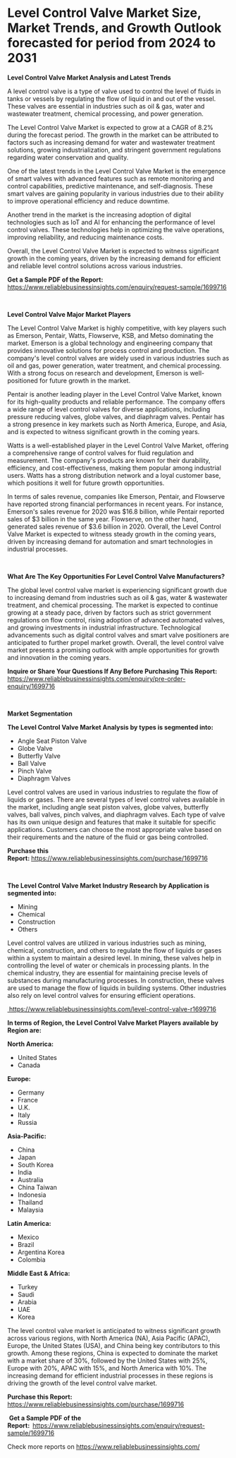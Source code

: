 <p><h1>Level Control Valve Market Size, Market Trends, and Growth Outlook forecasted for period from 2024 to 2031</h1></p><p><strong>Level Control Valve Market Analysis and Latest Trends</strong></p>
<p><p>A level control valve is a type of valve used to control the level of fluids in tanks or vessels by regulating the flow of liquid in and out of the vessel. These valves are essential in industries such as oil & gas, water and wastewater treatment, chemical processing, and power generation.</p><p>The Level Control Valve Market is expected to grow at a CAGR of 8.2% during the forecast period. The growth in the market can be attributed to factors such as increasing demand for water and wastewater treatment solutions, growing industrialization, and stringent government regulations regarding water conservation and quality.</p><p>One of the latest trends in the Level Control Valve Market is the emergence of smart valves with advanced features such as remote monitoring and control capabilities, predictive maintenance, and self-diagnosis. These smart valves are gaining popularity in various industries due to their ability to improve operational efficiency and reduce downtime.</p><p>Another trend in the market is the increasing adoption of digital technologies such as IoT and AI for enhancing the performance of level control valves. These technologies help in optimizing the valve operations, improving reliability, and reducing maintenance costs.</p><p>Overall, the Level Control Valve Market is expected to witness significant growth in the coming years, driven by the increasing demand for efficient and reliable level control solutions across various industries.</p></p>
<p><strong>Get a Sample PDF of the Report:&nbsp;</strong> <a href="https://www.reliablebusinessinsights.com/enquiry/request-sample/1699716">https://www.reliablebusinessinsights.com/enquiry/request-sample/1699716</a></p>
<p>&nbsp;</p>
<p><strong>Level Control Valve Major Market Players</strong></p>
<p><p>The Level Control Valve Market is highly competitive, with key players such as Emerson, Pentair, Watts, Flowserve, KSB, and Metso dominating the market. Emerson is a global technology and engineering company that provides innovative solutions for process control and production. The company's level control valves are widely used in various industries such as oil and gas, power generation, water treatment, and chemical processing. With a strong focus on research and development, Emerson is well-positioned for future growth in the market.</p><p>Pentair is another leading player in the Level Control Valve Market, known for its high-quality products and reliable performance. The company offers a wide range of level control valves for diverse applications, including pressure reducing valves, globe valves, and diaphragm valves. Pentair has a strong presence in key markets such as North America, Europe, and Asia, and is expected to witness significant growth in the coming years.</p><p>Watts is a well-established player in the Level Control Valve Market, offering a comprehensive range of control valves for fluid regulation and measurement. The company's products are known for their durability, efficiency, and cost-effectiveness, making them popular among industrial users. Watts has a strong distribution network and a loyal customer base, which positions it well for future growth opportunities.</p><p>In terms of sales revenue, companies like Emerson, Pentair, and Flowserve have reported strong financial performances in recent years. For instance, Emerson's sales revenue for 2020 was $16.8 billion, while Pentair reported sales of $3 billion in the same year. Flowserve, on the other hand, generated sales revenue of $3.6 billion in 2020. Overall, the Level Control Valve Market is expected to witness steady growth in the coming years, driven by increasing demand for automation and smart technologies in industrial processes.</p></p>
<p>&nbsp;</p>
<p><strong>What Are The Key Opportunities For Level Control Valve Manufacturers?</strong></p>
<p><p>The global level control valve market is experiencing significant growth due to increasing demand from industries such as oil & gas, water & wastewater treatment, and chemical processing. The market is expected to continue growing at a steady pace, driven by factors such as strict government regulations on flow control, rising adoption of advanced automated valves, and growing investments in industrial infrastructure. Technological advancements such as digital control valves and smart valve positioners are anticipated to further propel market growth. Overall, the level control valve market presents a promising outlook with ample opportunities for growth and innovation in the coming years.</p></p>
<p><strong>Inquire or Share Your Questions If Any Before Purchasing This Report:</strong> <a href="https://www.reliablebusinessinsights.com/enquiry/pre-order-enquiry/1699716">https://www.reliablebusinessinsights.com/enquiry/pre-order-enquiry/1699716</a></p>
<p>&nbsp;</p>
<p><strong>Market Segmentation</strong></p>
<p><strong>The Level Control Valve Market Analysis by types is segmented into:</strong></p>
<p><ul><li>Angle Seat Piston Valve</li><li>Globe Valve</li><li>Butterfly Valve</li><li>Ball Valve</li><li>Pinch Valve</li><li>Diaphragm Valves</li></ul></p>
<p><p>Level control valves are used in various industries to regulate the flow of liquids or gases. There are several types of level control valves available in the market, including angle seat piston valves, globe valves, butterfly valves, ball valves, pinch valves, and diaphragm valves. Each type of valve has its own unique design and features that make it suitable for specific applications. Customers can choose the most appropriate valve based on their requirements and the nature of the fluid or gas being controlled.</p></p>
<p><strong>Purchase this Report:&nbsp;</strong><a href="https://www.reliablebusinessinsights.com/purchase/1699716">https://www.reliablebusinessinsights.com/purchase/1699716</a></p>
<p>&nbsp;</p>
<p><strong>The Level Control Valve Market Industry Research by Application is segmented into:</strong></p>
<p><ul><li>Mining</li><li>Chemical</li><li>Construction</li><li>Others</li></ul></p>
<p><p>Level control valves are utilized in various industries such as mining, chemical, construction, and others to regulate the flow of liquids or gases within a system to maintain a desired level. In mining, these valves help in controlling the level of water or chemicals in processing plants. In the chemical industry, they are essential for maintaining precise levels of substances during manufacturing processes. In construction, these valves are used to manage the flow of liquids in building systems. Other industries also rely on level control valves for ensuring efficient operations.</p></p>
<p><a href="https://www.reliablebusinessinsights.com/level-control-valve-r1699716">&nbsp;https://www.reliablebusinessinsights.com/level-control-valve-r1699716</a></p>
<p><strong>In terms of Region, the Level Control Valve Market Players available by Region are:</strong></p>
<p>
    <p> <strong> North America: </strong>
        <ul>
            <li>United States</li>
            <li>Canada</li>
        </ul>
        </p> 
    <p> <strong> Europe: </strong>
        <ul>
            <li>Germany</li>
            <li>France</li>
            <li>U.K.</li>
            <li>Italy</li>
            <li>Russia</li>
        </ul>
        </p> 
    <p> <strong> Asia-Pacific: </strong>
        <ul>
            <li>China</li>
            <li>Japan</li>
            <li>South Korea</li>
            <li>India</li>
            <li>Australia</li>
            <li>China Taiwan</li>
            <li>Indonesia</li>
            <li>Thailand</li>
            <li>Malaysia</li>
        </ul>
        </p> 
    <p> <strong> Latin America: </strong>
        <ul>
            <li>Mexico</li>
            <li>Brazil</li>
            <li>Argentina Korea</li>
            <li>Colombia</li>
        </ul>
        </p> 
    <p> <strong> Middle East & Africa: </strong>
        <ul>
            <li>Turkey</li>
            <li>Saudi</li>
            <li>Arabia</li>
            <li>UAE</li>
            <li>Korea</li>
        </ul>
    </p>
    </p>
<p><p>The level control valve market is anticipated to witness significant growth across various regions, with North America (NA), Asia Pacific (APAC), Europe, the United States (USA), and China being key contributors to this growth. Among these regions, China is expected to dominate the market with a market share of 30%, followed by the United States with 25%, Europe with 20%, APAC with 15%, and North America with 10%. The increasing demand for efficient industrial processes in these regions is driving the growth of the level control valve market.</p></p>
<p><strong>Purchase this Report: </strong><a href="https://www.reliablebusinessinsights.com/purchase/1699716">https://www.reliablebusinessinsights.com/purchase/1699716</a></p>
<p>&nbsp;<strong>Get a Sample PDF of the Report:&nbsp;&nbsp;</strong><a href="https://www.reliablebusinessinsights.com/enquiry/request-sample/1699716">https://www.reliablebusinessinsights.com/enquiry/request-sample/1699716</a></p>
<p><strong></strong></p>
<p>Check more reports on <a href="https://www.reliablebusinessinsights.com/">https://www.reliablebusinessinsights.com/</a></p>